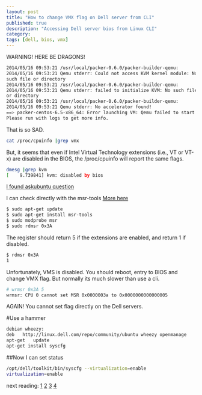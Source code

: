```yaml
---
layout: post
title: "How to change VMX flag on Dell server from CLI"
published: true
description: "Accessing Dell server bios from Linux CLI"
category: 
tags: [dell, bios, vmx]
---
```

WARNING! HERE BE DRAGONS!


```bash
2014/05/16 09:53:21 /usr/local/packer-0.6.0/packer-builder-qemu:
2014/05/16 09:53:21 Qemu stderr: Could not access KVM kernel module: No
such file or directory
2014/05/16 09:53:21 /usr/local/packer-0.6.0/packer-builder-qemu:
2014/05/16 09:53:21 Qemu stderr: failed to initialize KVM: No such file
or directory
2014/05/16 09:53:21 /usr/local/packer-0.6.0/packer-builder-qemu:
2014/05/16 09:53:21 Qemu stderr: No accelerator found!
==> packer-centos-6.5-x86_64: Error launching VM: Qemu failed to start.
Please run with logs to get more info.
```

That is so SAD.

```bash
cat /proc/cpuinfo |grep vmx
```

But, it seems that even if Intel Virtual Technology extensions (i.e., VT
or VT-x) are disabled in the BIOS, the /proc/cpuinfo will report the
same flags.


```bash
dmesg |grep kvm
[    9.739841] kvm: disabled by bios
```

[I found askubuntu question](http://askubuntu.com/a/104017)

I can check directly with the msr-tools
[More here](http://linux.koolsolutions.com/2009/09/19/howto-using-cpu-msr-tools-rdmsrwrmsr-in-debian-linux/)

```bash
$ sudo apt-get update
$ sudo apt-get install msr-tools
$ sudo modprobe msr
$ sudo rdmsr 0x3A
```

The register should return 5 if the extensions are enabled, and return 1 if disabled.


```bash
$ rdmsr 0x3A
1
```

Unfortunately, VMS is disabled. You should reboot, entry to BIOS and change VMX flag. But normally its much slower than use a cli.

```bash
# wrmsr 0x3A 5
wrmsr: CPU 0 cannot set MSR 0x0000003a to 0x0000000000000005
```

AGAIN! You cannot set flag directly on the Dell servers.

#Use a hammer

```bash
debian wheezy:
deb   http://linux.dell.com/repo/community/ubuntu wheezy openmanage
apt-get   update
apt-get install syscfg
```

##Now I can set status

```bash
/opt/dell/toolkit/bin/syscfg --virtualization=enable
virtualization=enable
```


next reading:
[1](http://askubuntu.com/questions/103965/how-to-determine-if-cpu-vt-extensions-enabled-in-inbios)
[2](http://stackoverflow.com/questions/6259124/apis-for-querying-and-andsetting-bios-properties)
[3](http://linux.dell.com/wiki/index.php/Syscfg)
[4](http://linux.dell.com/repo/community/debian/)

